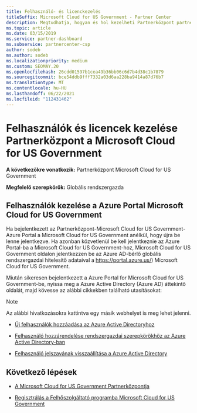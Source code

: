 ```yaml
---
title: Felhasználó- és licenckezelés
titleSuffix: Microsoft Cloud for US Government - Partner Center
description: Megtudhatja, hogyan és hol kezelheti Partnerközpont partnerek, Microsoft Cloud for US Government ügyfelek és licencek, valamint a jelszó-visszaállítások kezelését.
ms.topic: article
ms.date: 03/15/2019
ms.service: partner-dashboard
ms.subservice: partnercenter-csp
author: sodeb
ms.author: sodeb
ms.localizationpriority: medium
ms.custom: SEOMAY.20
ms.openlocfilehash: 26cdd01597b1cea49b36bb06c6d7b4d38c1b7879
ms.sourcegitcommit: bce54ddb9fff7332a03d6aa228ba9414a87d76b7
ms.translationtype: MT
ms.contentlocale: hu-HU
ms.lasthandoff: 06/22/2021
ms.locfileid: "112431462"
---
```

# <a name="user-and-license-management-in-partner-center-for-microsoft-cloud-for-us-government"></a>Felhasználók és licencek kezelése Partnerközpont a Microsoft Cloud for US Government

**A következőkre vonatkozik:** Partnerközpont Microsoft Cloud for US Government

**Megfelelő szerepkörök:** Globális rendszergazda

## <a name="how-to-manage-users-in-the-azure-portal-for-microsoft-cloud-for-us-government"></a>Felhasználók kezelése a Azure Portal Microsoft Cloud for US Government

Ha bejelentkezett az Partnerközpont-Microsoft Cloud for US Government- Azure Portal a Microsoft Cloud for US Government anélkül, hogy újra be lenne jelentkezve. Ha azonban közvetlenül be kell jelentkeznie az Azure Portal-ba a Microsoft Cloud for US Government-hoz, Microsoft Cloud for US Government oldalon jelentkezzen be az Azure AD-bérlő globális rendszergazdai hitelesítő adataival a https://portal.azure.us/) Microsoft Cloud for US Government.

Miután sikeresen bejelentkezett a Azure Portal for Microsoft Cloud for US Government-be, nyissa meg a Azure Active Directory (Azure AD) áttekintő oldalát, majd kövesse az alábbi cikkekben található utasításokat:

> [!NOTE]  
> Az alábbi hivatkozásokra kattintva egy másik webhelyet is meg lehet jelenni. 

- [Új felhasználók hozzáadása az Azure Active Directoryhoz](/azure/active-directory/active-directory-users-create-azure-portal)

- [Felhasználó hozzárendelése rendszergazdai szerepkörökhöz az Azure Active Directory-ban](/azure/active-directory/active-directory-users-assign-role-azure-portal)

- [Felhasználó jelszavának visszaállítása a Azure Active Directory](/azure/active-directory/active-directory-users-reset-password-azure-portal)

## <a name="next-steps"></a>Következő lépések

- [A Microsoft Cloud for US Government Partnerközpontja](partner-center-for-microsoft-us-govt-cloud.md)

- [Regisztrálás a Felhőszolgáltató programba Microsoft Cloud for US Government](enroll-in-csp-for-microsoft-us-govt-cloud.md)